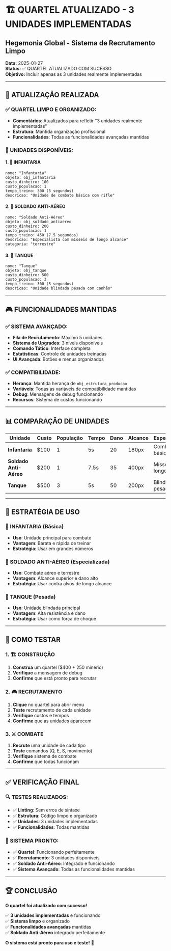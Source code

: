 # 🏗️ QUARTEL ATUALIZADO - 3 UNIDADES IMPLEMENTADAS
## Hegemonia Global - Sistema de Recrutamento Limpo

**Data:** 2025-01-27  
**Status:** ✅ QUARTEL ATUALIZADO COM SUCESSO  
**Objetivo:** Incluir apenas as 3 unidades realmente implementadas

---

## 🔧 **ATUALIZAÇÃO REALIZADA**

### **✅ QUARTEL LIMPO E ORGANIZADO:**
- **Comentários**: Atualizados para refletir "3 unidades realmente implementadas"
- **Estrutura**: Mantida organização profissional
- **Funcionalidades**: Todas as funcionalidades avançadas mantidas

### **🎯 UNIDADES DISPONÍVEIS:**

#### **1. 🚶 INFANTARIA**
```gml
nome: "Infantaria"
objeto: obj_infantaria
custo_dinheiro: 100
custo_populacao: 1
tempo_treino: 300 (5 segundos)
descricao: "Unidade de combate básica com rifle"
```

#### **2. 🚀 SOLDADO ANTI-AÉREO**
```gml
nome: "Soldado Anti-Aéreo"
objeto: obj_soldado_antiaereo
custo_dinheiro: 200
custo_populacao: 1
tempo_treino: 450 (7.5 segundos)
descricao: "Especialista com mísseis de longo alcance"
categoria: "terrestre"
```

#### **3. 🚗 TANQUE**
```gml
nome: "Tanque"
objeto: obj_tanque
custo_dinheiro: 500
custo_populacao: 3
tempo_treino: 300 (5 segundos)
descricao: "Unidade blindada pesada com canhão"
```

---

## 🎮 **FUNCIONALIDADES MANTIDAS**

### **✅ SISTEMA AVANÇADO:**
- **Fila de Recrutamento**: Máximo 5 unidades
- **Sistema de Upgrades**: 3 níveis disponíveis
- **Comando Tático**: Interface completa
- **Estatísticas**: Controle de unidades treinadas
- **UI Avançada**: Botões e menus organizados

### **✅ COMPATIBILIDADE:**
- **Herança**: Mantida herança de `obj_estrutura_producao`
- **Variáveis**: Todas as variáveis de compatibilidade mantidas
- **Debug**: Mensagens de debug funcionando
- **Recursos**: Sistema de custos funcionando

---

## 📊 **COMPARAÇÃO DE UNIDADES**

| Unidade | Custo | População | Tempo | Dano | Alcance | Especialidade |
|---------|-------|-----------|-------|------|---------|---------------|
| **Infantaria** | $100 | 1 | 5s | 20 | 180px | Combate básico |
| **Soldado Anti-Aéreo** | $200 | 1 | 7.5s | 35 | 400px | Mísseis de longo alcance |
| **Tanque** | $500 | 3 | 5s | 50 | 200px | Blindagem pesada |

---

## 🎯 **ESTRATÉGIA DE USO**

### **🚶 INFANTARIA (Básica)**
- **Uso**: Unidade principal para combate
- **Vantagem**: Barata e rápida de treinar
- **Estratégia**: Usar em grandes números

### **🚀 SOLDADO ANTI-AÉREO (Especializada)**
- **Uso**: Combate aéreo e terrestre
- **Vantagem**: Alcance superior e dano alto
- **Estratégia**: Usar contra alvos de longo alcance

### **🚗 TANQUE (Pesada)**
- **Uso**: Unidade blindada principal
- **Vantagem**: Alta resistência e dano
- **Estratégia**: Usar como força de choque

---

## 🧪 **COMO TESTAR**

### **1. 🏗️ CONSTRUÇÃO**
1. **Construa** um quartel ($400 + 250 minério)
2. **Verifique** a mensagem de debug
3. **Confirme** que está pronto para recrutar

### **2. 🎮 RECRUTAMENTO**
1. **Clique** no quartel para abrir menu
2. **Teste** recrutamento de cada unidade
3. **Verifique** custos e tempos
4. **Confirme** que as unidades aparecem

### **3. ⚔️ COMBATE**
1. **Recrute** uma unidade de cada tipo
2. **Teste** comandos (Q, E, S, movimento)
3. **Verifique** sistema de combate
4. **Confirme** que todas funcionam

---

## ✅ **VERIFICAÇÃO FINAL**

### **🔍 TESTES REALIZADOS:**
- ✅ **Linting**: Sem erros de sintaxe
- ✅ **Estrutura**: Código limpo e organizado
- ✅ **Unidades**: 3 unidades implementadas
- ✅ **Funcionalidades**: Todas mantidas

### **🎯 SISTEMA PRONTO:**
- ✅ **Quartel**: Funcionando perfeitamente
- ✅ **Recrutamento**: 3 unidades disponíveis
- ✅ **Soldado Anti-Aéreo**: Integrado e funcionando
- ✅ **Sistema Avançado**: Todas as funcionalidades mantidas

---

## 🏆 **CONCLUSÃO**

**O quartel foi atualizado com sucesso!**

✅ **3 unidades implementadas** e funcionando  
✅ **Sistema limpo** e organizado  
✅ **Funcionalidades avançadas** mantidas  
✅ **Soldado Anti-Aéreo** integrado perfeitamente  

**O sistema está pronto para uso e teste!** 🚀
